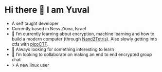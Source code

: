 # Hi there 👋 I am Yuval

- A self taught developer
- Currently based in Ness Ziona, Israel
- 🌱 I’m currently learning about encryption, machine learning and how to build a modern computer (through [Nand2Tetris](https://www.coursera.org/learn/build-a-computer?)). Also slowly getting into ctfs with [picoCTF](https://picoctf.org/).
- 🤔 Always looking for something interesting to learn
- 👯 I’m looking to collaborate on making an end to end encrypted group chat
- ⚡ A new linux user

<!--
**YuvalYarmus/YuvalYarmus** is a ✨ _special_ ✨ repository because its `README.md` (this file) appears on your GitHub profile.

Here are some ideas to get you started:

- 🔭 I’m currently working on ...
- 🌱 I’m currently learning ...
- 👯 I’m looking to collaborate on ...
- 🤔 I’m looking for help with ...
- 💬 Ask me about ...
- 📫 How to reach me: ...
- 😄 Pronouns: ...
- ⚡ Fun fact: ...
-->
